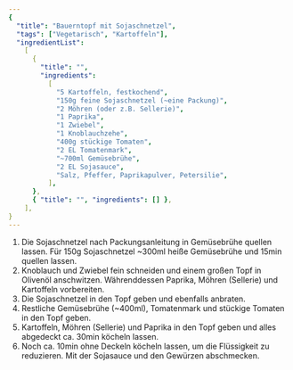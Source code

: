 ```yaml
---
{
  "title": "Bauerntopf mit Sojaschnetzel",
  "tags": ["Vegetarisch", "Kartoffeln"],
  "ingredientList":
    [
      {
        "title": "",
        "ingredients":
          [
            "5 Kartoffeln, festkochend",
            "150g feine Sojaschnetzel (~eine Packung)",
            "2 Möhren (oder z.B. Sellerie)",
            "1 Paprika",
            "1 Zwiebel",
            "1 Knoblauchzehe",
            "400g stückige Tomaten",
            "2 EL Tomatenmark",
            "~700ml Gemüsebrühe",
            "2 EL Sojasauce",
            "Salz, Pfeffer, Paprikapulver, Petersilie",
          ],
      },
      { "title": "", "ingredients": [] },
    ],
}
---
```


1. Die Sojaschnetzel nach Packungsanleitung in Gemüsebrühe quellen lassen. Für 150g Sojaschnetzel ~300ml heiße Gemüsebrühe und 15min quellen lassen.
2. Knoblauch und Zwiebel fein schneiden und einem großen Topf in Olivenöl anschwitzen. Währenddessen Paprika, Möhren (Sellerie) und Kartoffeln vorbereiten.
3. Die Sojaschnetzel in den Topf geben und ebenfalls anbraten.
4. Restliche Gemüsebrühe (~400ml), Tomatenmark und stückige Tomaten in den Topf geben.
5. Kartoffeln, Möhren (Sellerie) und Paprika in den Topf geben und alles abgedeckt ca. 30min köcheln lassen.
6. Noch ca. 10min ohne Deckeln köcheln lassen, um die Flüssigkeit zu reduzieren. Mit der Sojasauce und den Gewürzen abschmecken.
